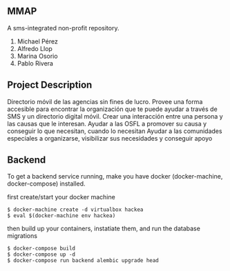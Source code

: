 ## MMAP

A sms-integrated non-profit repository.
1. Michael Pérez
2. Alfredo Llop
3. Marina Osorio
4. Pablo Rivera

## Project Description
Directorio móvil de las agencias sin fines de lucro.
Provee una forma accesible para encontrar la organización que te puede ayudar a través de SMS y un directorio digital móvil.
Crear una interacción entre una persona y las causas que le interesan.
Ayudar a las OSFL a promover su causa y conseguir lo que necesitan, cuando lo necesitan
Ayudar a las comunidades especiales a organizarse, visibilizar sus necesidades y conseguir apoyo

## Backend

To get a backend service running, make you have docker (docker-machine, docker-compose) installed.

first create/start your docker machine
```
$ docker-machine create -d virtualbox hackea
$ eval $(docker-machine env hackea)
```

then build up your containers, instatiate them, and run the database migrations
```
$ docker-compose build
$ docker-compose up -d
$ docker-compose run backend alembic upgrade head
```
